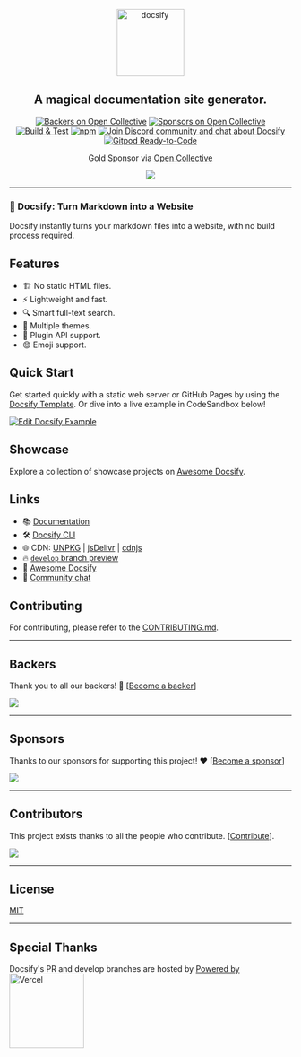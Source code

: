 <p align="center">
  <a href="https://docsify.js.org">
    <img alt="docsify" src="./docs/_media/icon.svg" width="120">
  </a>
</p>

<h2 align="center">A magical documentation site generator.</h2>

<p align="center">
  <a href="#backers"><img alt="Backers on Open Collective" src="https://opencollective.com/docsify/backers/badge.svg?style=flat-square"></a>
  <a href="#sponsors">
    <img alt="Sponsors on Open Collective" src="https://opencollective.com/docsify/sponsors/badge.svg?style=flat-square"></a>
  <a href="https://github.com/docsifyjs/docsify/actions/workflows/test.yml"><img src="https://github.com/docsifyjs/docsify/actions/workflows/test.yml/badge.svg" alt="Build & Test"></a>
  <a href="https://www.npmjs.com/package/docsify"><img alt="npm" src="https://img.shields.io/npm/v/docsify.svg?style=flat-square"></a>
  <a href="https://discord.gg/3NwKFyR"><img alt="Join Discord community and chat about Docsify" src="https://img.shields.io/discord/713647066802421792.svg?label=&logo=discord&logoColor=ffffff&color=7389D8&labelColor=6A7EC2&cacheSeconds=60"></a>
  <a href="https://gitpod.io/#https://github.com/docsifyjs/docsify"><img src="https://img.shields.io/badge/Gitpod-ready--to--code-blue?logo=gitpod" alt="Gitpod Ready-to-Code"></a>
</p>

<p align="center">Gold Sponsor via <a href="https://opencollective.com/docsify">Open Collective</a></p>

<p align="center">
  <a href="https://opencollective.com/docsify/order/3254">
    <img src="https://opencollective.com/docsify/tiers/gold-sponsor.svg?avatarHeight=48">
  </a>
</p>

---

### 🚀 Docsify: Turn Markdown into a Website

Docsify instantly turns your markdown files into a website, with no build process required.

## Features

- 🏗️ No static HTML files.
- ⚡ Lightweight and fast.
- 🔍 Smart full-text search.
- 🎨 Multiple themes.
- 🔌 Plugin API support.
- 😊 Emoji support.

## Quick Start

Get started quickly with a static web server or GitHub Pages by using the [Docsify Template](https://github.com/docsifyjs/docsify-template). Or dive into a live example in CodeSandbox below!

[![Edit Docsify Example](https://codesandbox.io/static/img/play-codesandbox.svg)](https://codesandbox.io/s/307qqv236)

## Showcase

Explore a collection of showcase projects on [Awesome Docsify](https://github.com/docsifyjs/awesome-docsify#showcase).

## Links

- 📚 [Documentation](https://docsify.js.org)
- 🛠️ [Docsify CLI](https://github.com/docsifyjs/docsify-cli)
- 🌐 CDN: [UNPKG](https://unpkg.com/docsify/) | [jsDelivr](https://cdn.jsdelivr.net/npm/docsify/) | [cdnjs](https://cdnjs.com/libraries/docsify)
- 🔥 [`develop` branch preview](https://docsify-preview.vercel.app/)
- 📖 [Awesome Docsify](https://github.com/docsifyjs/awesome-docsify)
- 💬 [Community chat](https://discord.gg/3NwKFyR)

## Contributing

For contributing, please refer to the [CONTRIBUTING.md](./CONTRIBUTING.md).

---

## Backers

Thank you to all our backers! 🙏 [[Become a backer](https://opencollective.com/docsify/contribute)]

<a href="https://opencollective.com/docsify#backers" target="_blank"><img src="https://opencollective.com/docsify/backers.svg?width=890"></a>

---

## Sponsors

Thanks to our sponsors for supporting this project! ❤️ [[Become a sponsor](https://opencollective.com/docsify/contribute)]

<img src="https://opencollective.com/docsify/sponsors.svg?width=890" />

---

## Contributors

This project exists thanks to all the people who contribute. [[Contribute](CONTRIBUTING.md)].

<a href="https://github.com/docsifyjs/docsify/graphs/contributors"><img src="https://opencollective.com/docsify/contributors.svg?width=890" /></a>

---

## License

[MIT](LICENSE)

---

## Special Thanks

Docsify's PR and develop branches are hosted by <a href="https://vercel.com/?utm_source=docsifyjs&utm_campaign=oss" target="_blank">Powered by <img src="https://cdn.jsdelivr.net/gh/docsifyjs/docsify/docs/_media/vercel_logo.svg" alt="Vercel" width="133px"></a>